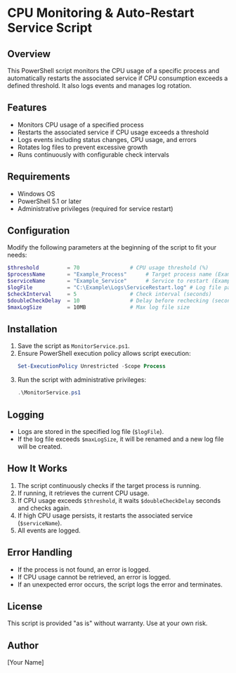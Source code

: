 # CPU Monitoring & Auto-Restart Service Script

## Overview
This PowerShell script monitors the CPU usage of a specific process and automatically restarts the associated service if CPU consumption exceeds a defined threshold. It also logs events and manages log rotation.

## Features
- Monitors CPU usage of a specified process
- Restarts the associated service if CPU usage exceeds a threshold
- Logs events including status changes, CPU usage, and errors
- Rotates log files to prevent excessive growth
- Runs continuously with configurable check intervals

## Requirements
- Windows OS
- PowerShell 5.1 or later
- Administrative privileges (required for service restart)

## Configuration
Modify the following parameters at the beginning of the script to fit your needs:

```powershell
$threshold         = 70                # CPU usage threshold (%)
$processName       = "Example_Process"      # Target process name (Example)
$serviceName       = "Example_Service"      # Service to restart (Example)
$logFile           = "C:\Example\Logs\ServiceRestart.log" # Log file path (Example)
$checkInterval     = 5                 # Check interval (seconds)
$doubleCheckDelay  = 10                # Delay before rechecking (seconds)
$maxLogSize        = 10MB              # Max log file size
```

## Installation
1. Save the script as `MonitorService.ps1`.
2. Ensure PowerShell execution policy allows script execution:
   ```powershell
   Set-ExecutionPolicy Unrestricted -Scope Process
   ```
3. Run the script with administrative privileges:
   ```powershell
   .\MonitorService.ps1
   ```

## Logging
- Logs are stored in the specified log file (`$logFile`).
- If the log file exceeds `$maxLogSize`, it will be renamed and a new log file will be created.

## How It Works
1. The script continuously checks if the target process is running.
2. If running, it retrieves the current CPU usage.
3. If CPU usage exceeds `$threshold`, it waits `$doubleCheckDelay` seconds and checks again.
4. If high CPU usage persists, it restarts the associated service (`$serviceName`).
5. All events are logged.

## Error Handling
- If the process is not found, an error is logged.
- If CPU usage cannot be retrieved, an error is logged.
- If an unexpected error occurs, the script logs the error and terminates.

## License
This script is provided "as is" without warranty. Use at your own risk.

## Author
[Your Name]

